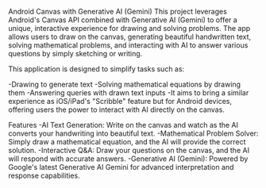 Android Canvas with Generative AI (Gemini)
This project leverages Android's Canvas API combined with Generative AI (Gemini) to offer a unique, interactive experience for drawing and solving problems. The app allows users to draw on the canvas, generating beautiful handwritten text, solving mathematical problems, and interacting with AI to answer various questions by simply sketching or writing.

This application is designed to simplify tasks such as:

-Drawing to generate text
-Solving mathematical equations by drawing them
-Answering queries with drawn text inputs
-It aims to bring a similar experience as iOS/iPad's "Scribble" feature but for Android devices, offering users the power to interact with AI directly on the canvas.

Features
-AI Text Generation: Write on the canvas and watch as the AI converts your handwriting into beautiful text.
-Mathematical Problem Solver: Simply draw a mathematical equation, and the AI will provide the correct solution.
-Interactive Q&A: Draw your questions on the canvas, and the AI will respond with accurate answers.
-Generative AI (Gemini): Powered by Google's latest Generative AI Gemini for advanced interpretation and response capabilities.
